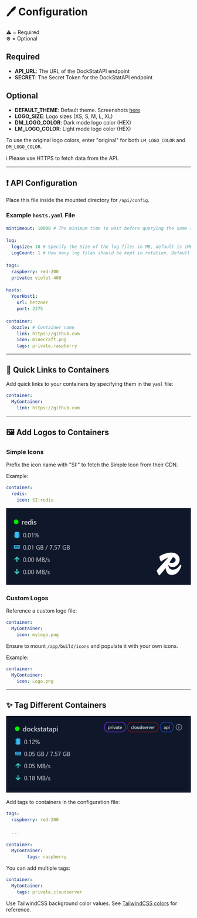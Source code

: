 # 🖊️ Configuration

⚠️ = Required  
⚙️ = Optional

## Required
- **API_URL**: The URL of the DockStatAPI endpoint
- **SECRET**: The Secret Token for the DockStatAPI endpoint

## Optional
- **DEFAULT_THEME**: Default theme. Screenshots [here](/docs/MultipleThemes.md)
- **LOGO_SIZE**: Logo sizes (XS, S, M, L, XL)
- **DM_LOGO_COLOR**: Dark mode logo color (HEX)
- **LM_LOGO_COLOR**: Light mode logo color (HEX)

To use the original logo colors, enter "original" for both `LM_LOGO_COLOR` and `DM_LOGO_COLOR`.

ℹ️ Please use HTTPS to fetch data from the API.

---

## ❗ API Configuration

Place this file inside the mounted directory for `/api/config`.

### Example `hosts.yaml` File

```yaml
mintimeout: 10000 # The minimum time to wait before querying the same server again, defaults to 5000 Ms

log:
  logsize: 10 # Specify the Size of the log files in MB, default is 1MB
  LogCount: 1 # How many log files should be kept in rotation. Default is 5

tags:
  raspberry: red-200
  private: violet-400

hosts:
  YourHost1:
    url: hetzner
    port: 2375

container:
  dozzle: # Container name
    link: https://github.com
    icon: minecraft.png
    tags: private,raspberry

```

---

## 🔗 Quick Links to Containers

Add quick links to your containers by specifying them in the `yaml` file:

```yaml
container:
  MyContainer:
    link: https://github.com
```

---

## 🖼️ Add Logos to Containers

### Simple Icons

Prefix the icon name with "SI:" to fetch the Simple Icon from their CDN.

Example:

```yaml
container:
  redis:
    icon: SI:redis
```

![Redis Example icon](/docs/screenshots/redis.png)

### Custom Logos

Reference a custom logo file:

```yaml
container:
  MyContainer:
    icon: mylogo.png
```

Ensure to mount `/app/build/icons` and populate it with your own icons.

Example:

```yaml
container:
  MyContainer:
    icon: Logo.png
```

---

## ✨ Tag Different Containers

![Tag example](/docs/screenshots/examples/16.png)

Add tags to containers in the configuration file:

```yaml
tags:
  raspberry: red-200

  ...

container:
  MyContainer:
        tags: raspberry
```

You can add multiple tags:

```yaml
container:
  MyContainer:
    tags: private,cloudserver
```

Use TailwindCSS background color values. See [TailwindCSS colors](https://tailwindcss.com/docs/border-color) for reference.